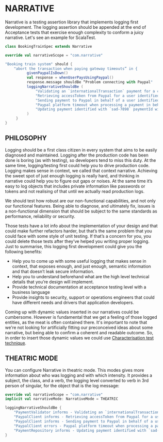 # NARRATIVE

Narrative is a testing assertion library that implements logging first development. The logging assertion should be appended at the end of Acceptance tests that exercise enough complexity to conform a juicy narrative. Let's see an example for ScalaTest.

```scala
class BookingTrainSpec extends Narrative

override val narrativeScope = "com.narrative"

"Booking train system" should {
    "abort the transaction when paying gateway timeouts” in {
          givenPaypalIsDown()
          val response = whenUserPaysUsingPaypal()
          response.message shouldBe “Problem connecting with Paypal"
          loggingNarrativeShouldBe (
              "Validating an `internationalTransaction` payment for a country called `Spain`.",
              "Retrieving accessToken from Paypal for a user identified with `1243-abcd` userId.",
              "Sending payment to Paypal in behalf of a user identified with `1243-abcd` userId and with `sad-7898` paymentId.",
              "Paypal platform timeout when processing a payment in behalf of a user identified with `1243-abcd` userId and with `sad-7898` paymentId.",
              "Updating payment identified with `sad-7898` paymentId with status `ABORTED`."
          )
     }
}
```

## PHILOSOPHY

Logging should be a first class citizen in every system that aims to be easily diagnosed and maintained. Logging after the production code has been done is boring (as with testing), so developers tend to miss this duty. At the same time, logging/testing first could help you to drive production code. Logging makes sense in context, we called that context narrative. Achieving the sweet spot of just enough logging is really hard, and thinking in narrative could help you to figure out gaps or noises. At the same time it’s easy to log objects that includes private information like passwords or tokens and not realising of that until we actually read production logs.

We should test how robust are our non-functional capabilities, and not only our functional features. Being able to diagnose, and ultimately fix, issues is a non-functional dimension that should be subject to the same standards as performance, reliability or security. 

Those tests have a lot info about the implementation of your design and that could make further refactors harder, but that’s the same problem that you could face with some style of unit testing. If that’s a concern for you, you could delete those tests after they’ve helped you writing proper logging. Just to summarise, this logging first development could give you the following benefits:

- Help you to come up with some useful logging that makes sense in context, that exposes enough, and just enough, semantic information and that doesn’t leak secure information.
- Help you to understand beforehand what are the high level technical details that you’re design will implement.
- Provide technical documentation at acceptance testing level with a business language
- Provide insights to security, support or operations engineers that could have different needs and drivers that application developers.

Coming up with dynamic values inserted in our narratives could be cumbersome. However is fundamental that we get a feeling of those logged entities, as the meat is often contained there. It's important to note that we're not looking for artificially fitting our preconceived ideas about some narrative, but being able to confirm a coherent and readable outcome. So, in order to insert those dynamic values we could use [Characterisation test technique](https://en.wikipedia.org/wiki/Characterization_test). 

## THEATRIC MODE

You can configure Narrative in theatric mode. This modes gives more information about who was logging and with which intensity. It provides a subject, the class, and a verb, the logging level converted to verb in 3rd person of singular, for the object that is the log message:

```scala
override val narrativeScope = "com.narrative"
implicit val narrativeMode: NarrativeMode = THEATRIC

loggingNarrativeShouldBe {
    "PaymentValidator informs - Validating an `internationalTransaction` payment for a country called `Spain`.",
    "PaypalClient informs - Retrieving accessToken from Paypal for a user identified with `1243-abcd` userId.",
    "PaypalClient informs - Sending payment to Paypal in behalf of a user identified with `1243-abcd` userId and with `sad-7898` paymentId.",
    "PaypalClient errors - Paypal platform timeout when processing a payment in behalf of a user identified with `1243-abcd` userId and with `sad-7898` paymentId.",
    "PaymentRepository informs - Updating payment identified with `sad-7898` paymentId with status `ABORTED`."
}
```

